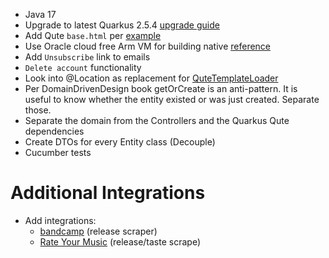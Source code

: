 
* Java 17
* Upgrade to latest Quarkus 2.5.4 [upgrade guide](https://github.com/quarkusio/quarkus/wiki/Migration-Guide-2.5)
* Add Qute `base.html` per [example](https://www.morling.dev/blog/quarkus-qute-test-ride/)
* Use Oracle cloud free Arm VM for building native [reference](https://www.youtube.com/watch?v=fh009OWr8Ks)
* Add `Unsubscribe` link to emails
* `Delete account` functionality
* Look into @Location as replacement for [QuteTemplateLoader](release-raccoon-app/src/main/java/com/raccoon/templatedata/QuteTemplateLoader.java)
* Per DomainDrivenDesign book getOrCreate is an anti-pattern. It is useful to know whether the entity existed or was just created. Separate those.
* Separate the domain from the Controllers and the Quarkus Qute dependencies
* Create DTOs for every Entity class (Decouple)
* Cucumber tests

# Additional Integrations
* Add integrations:
  * [bandcamp](https://bandcamp.com) (release scraper)
  * [Rate Your Music](https://rateyourmusic.com) (release/taste scrape)

